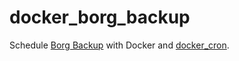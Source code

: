 # docker_borg_backup

Schedule [Borg Backup](https://www.borgbackup.org) with Docker and [docker_cron](https://github.com/christopher-besch/docker_cron).

